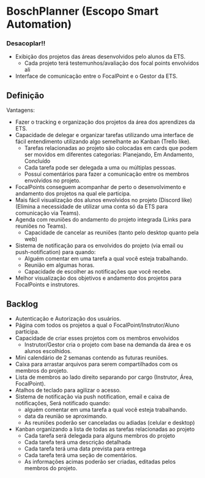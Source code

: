 # BoschPlanner (Escopo Smart  Automation)

### Desacoplar!!

- Exibição dos projetos das áreas desenvolvidos pelo alunos da ETS.
  - Cada projeto terá testemunhos/avaliação dos focal points envolvidos ali
- Interface de comunicação entre o FocalPoint e o Gestor da ETS.

## Definição

Vantagens:

- Fazer o tracking e organização dos projetos da área dos aprendizes da ETS.
- Capacidade de delegar e organizar tarefas utilizando uma interface de fácil entendimento utilizando algo semelhante ao Kanban (Trello like).
  - Tarefas relacionadas ao projeto são colocadas em cards que podem ser movidos em diferentes categorias: Planejando, Em Andamento, Concluído
  - Cada tarefa pode ser delegada a uma ou múltiplas pessoas.
  - Possuí comentários para fazer a comunicação entre os membros envolvidos no projeto.
- FocalPoints conseguem acompanhar de perto o desenvolvimento e andamento dos projetos na qual ele participa.
- Mais fácil visualização dos alunos envolvidos no projeto (Discord like) (Elimina a necessidade de utilizar uma conta só da ETS para comunicação via Teams).
- Agenda com reuniões do andamento do projeto integrada (Links para reuniões no Teams).
  - Capacidade de cancelar as reuniões (tanto pelo desktop quanto pela web)
- Sistema de notificação para os envolvidos do projeto (via email ou push-notification) para quando:
  - Alguém comentar em uma tarefa a qual você esteja trabalhando.
  - Reunião em algumas horas.
  - Capacidade de escolher as notificações que você recebe.
- Melhor visualização dos objetivos e andamento dos projetos para FocalPoints e instrutores.

## Backlog

- Autenticação e Autorização dos usuários.
- Página com todos os projetos a qual o FocalPoint/Instrutor/Aluno participa.
- Capacidade de criar esses projetos com os membros envolvidos
  - Instrutor/Gestor cria o projeto com base na demanda da área e os alunos escolhidos.
- Mini calendário de 2 semanas contendo as futuras reuniões.
- Caixa para arrastar arquivos para serem compartilhados com os membros do projeto.
- Lista de membros ao lado direito separando por cargo (Instrutor, Área, FocalPoint).
- Atalhos de teclado para agilizar o acesso.
- Sistema de notificação via push notification, email e caixa de notificações, Será notificado quando:
  - alguém comentar em uma tarefa a qual você esteja trabalhando.
  - data da reunião se aproximando.
  - As reuniões poderão ser canceladas ou adiadas (celular e desktop)
- Kanban organizando a lista de todas as tarefas relacionadas ao projeto
  - Cada tarefa será delegada para alguns membros do projeto
  - Cada tarefa terá uma descrição detalhada
  - Cada tarefa terá uma data prevista para entrega
  - Cada tarefa terá uma seção de comentários.
  - As informações acimas poderão ser criadas, editadas pelos membros do projeto.